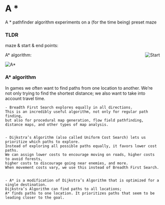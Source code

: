 # A *

A * pathfinder algorithm experiments on a (for the time being) preset maze





### TLDR 

maze & start & end points:

<img src="https://github.com/mamonu/Astar/blob/master/mazestep_000.png" align="right" title="Start">




A* algorithm:


<img src="https://github.com/mamonu/Astar/blob/master/out.gif"  title="A*">



### A* algorithm

In games we often want to find paths from one location to another. 
We’re not only trying to find the shortest distance; we also want to take into account travel time.

    - Breadth First Search explores equally in all directions. 
    This is an incredibly useful algorithm, not only for regular path finding, 
    but also for procedural map generation, flow field pathfinding, distance maps, and other types of map analysis.


	- Dijkstra’s Algorithm (also called Uniform Cost Search) lets us prioritize which paths to explore. 
    Instead of exploring all possible paths equally, it favors lower cost paths. 
    We can assign lower costs to encourage moving on roads, higher costs to avoid forests, 
    higher costs to discourage going near enemies, and more. 
    When movement costs vary, we use this instead of Breadth First Search.


	- A* is a modification of Dijkstra’s Algorithm that is optimized for a single destination. 
    Dijkstra’s Algorithm can find paths to all locations; 
    A* finds paths to one location. It prioritizes paths that seem to be leading closer to the goal.

